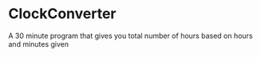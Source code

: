# ClockConverter
 A 30 minute program that gives you total number of hours based on hours and minutes given
